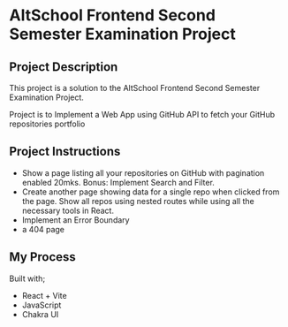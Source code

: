 # AltSchool Frontend Second Semester Examination Project

## Project Description

This project is a solution to the AltSchool Frontend Second Semester Examination Project.

Project is to Implement a Web App using GitHub API to fetch your GitHub repositories portfolio

## Project Instructions

- Show a page listing all your repositories on GitHub with pagination enabled 20mks. Bonus: Implement Search and Filter. 
- Create another page showing data for a single repo when clicked from the page. Show all repos using nested routes while using all the necessary tools in React. 
- Implement an Error Boundary 
- a 404 page 

## My Process

Built with;
- React + Vite
- JavaScript
- Chakra UI
